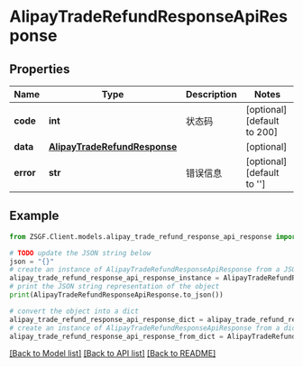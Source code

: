 # AlipayTradeRefundResponseApiResponse


## Properties

Name | Type | Description | Notes
------------ | ------------- | ------------- | -------------
**code** | **int** | 状态码 | [optional] [default to 200]
**data** | [**AlipayTradeRefundResponse**](AlipayTradeRefundResponse.md) |  | [optional] 
**error** | **str** | 错误信息 | [optional] [default to '']

## Example

```python
from ZSGF.Client.models.alipay_trade_refund_response_api_response import AlipayTradeRefundResponseApiResponse

# TODO update the JSON string below
json = "{}"
# create an instance of AlipayTradeRefundResponseApiResponse from a JSON string
alipay_trade_refund_response_api_response_instance = AlipayTradeRefundResponseApiResponse.from_json(json)
# print the JSON string representation of the object
print(AlipayTradeRefundResponseApiResponse.to_json())

# convert the object into a dict
alipay_trade_refund_response_api_response_dict = alipay_trade_refund_response_api_response_instance.to_dict()
# create an instance of AlipayTradeRefundResponseApiResponse from a dict
alipay_trade_refund_response_api_response_from_dict = AlipayTradeRefundResponseApiResponse.from_dict(alipay_trade_refund_response_api_response_dict)
```
[[Back to Model list]](../README.md#documentation-for-models) [[Back to API list]](../README.md#documentation-for-api-endpoints) [[Back to README]](../README.md)


